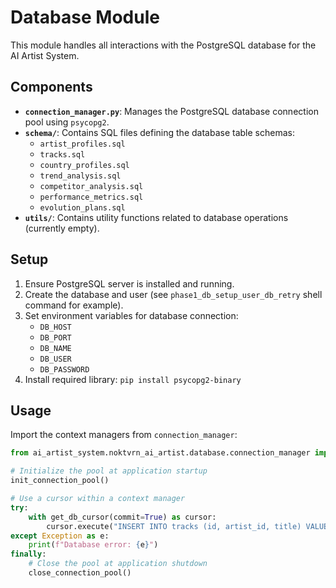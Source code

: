 # Database Module

This module handles all interactions with the PostgreSQL database for the AI Artist System.

## Components

- **`connection_manager.py`**: Manages the PostgreSQL database connection pool using `psycopg2`.
- **`schema/`**: Contains SQL files defining the database table schemas:
    - `artist_profiles.sql`
    - `tracks.sql`
    - `country_profiles.sql`
    - `trend_analysis.sql`
    - `competitor_analysis.sql`
    - `performance_metrics.sql`
    - `evolution_plans.sql`
- **`utils/`**: Contains utility functions related to database operations (currently empty).

## Setup

1. Ensure PostgreSQL server is installed and running.
2. Create the database and user (see `phase1_db_setup_user_db_retry` shell command for example).
3. Set environment variables for database connection:
   - `DB_HOST`
   - `DB_PORT`
   - `DB_NAME`
   - `DB_USER`
   - `DB_PASSWORD`
4. Install required library: `pip install psycopg2-binary`

## Usage

Import the context managers from `connection_manager`:

```python
from ai_artist_system.noktvrn_ai_artist.database.connection_manager import init_connection_pool, close_connection_pool, get_db_cursor

# Initialize the pool at application startup
init_connection_pool()

# Use a cursor within a context manager
try:
    with get_db_cursor(commit=True) as cursor:
        cursor.execute("INSERT INTO tracks (id, artist_id, title) VALUES (%s, %s, %s)", ("track123", "artist456", "New Song"))
except Exception as e:
    print(f"Database error: {e}")
finally:
    # Close the pool at application shutdown
    close_connection_pool()
```

